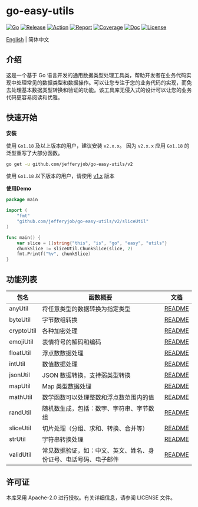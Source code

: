 # go-easy-utils

[![Go](https://img.shields.io/badge/Go->=1.18-green)](https://go.dev)
[![Release](https://img.shields.io/github/v/release/jefferyjob/go-easy-utils.svg)](https://github.com/jefferyjob/go-easy-utils/releases)
[![Action](https://github.com/jefferyjob/go-easy-utils/workflows/Go/badge.svg?branch=main)](https://github.com/jefferyjob/go-easy-utils/actions)
[![Report](https://goreportcard.com/badge/github.com/jefferyjob/go-easy-utils)](https://goreportcard.com/report/github.com/jefferyjob/go-easy-utils)
[![Coverage](https://codecov.io/gh/jefferyjob/go-easy-utils/branch/main/graph/badge.svg)](https://codecov.io/gh/jefferyjob/go-easy-utils)
[![Doc](https://img.shields.io/badge/go.dev-reference-brightgreen?logo=go&logoColor=white&style=flat)](https://pkg.go.dev/github.com/jefferyjob/go-easy-utils/v2)
[![License](https://img.shields.io/github/license/jefferyjob/go-easy-utils)](https://github.com/jefferyjob/go-easy-utils/blob/main/LICENSE)

[English](README.md) | 简体中文

## 介绍
这是一个基于 Go 语言开发的通用数据类型处理工具类，帮助开发者在业务代码实现中处理常见的数据类型和数据操作。可以让您专注于您的业务代码的实现，而免去处理基本数据类型转换和验证的功能。该工具库无侵入式的设计可以让您的业务代码更容易阅读和优雅。

## 快速开始
**安装**

使用 `Go1.18` 及以上版本的用户，建议安装 `v2.x.x`。 因为 `v2.x.x` 应用 `Go1.18` 的泛型重写了大部分函数。
```bash
go get -u github.com/jefferyjob/go-easy-utils/v2
```

使用 `Go1.18` 以下版本的用户，请使用 [v1.x](https://github.com/jefferyjob/go-easy-utils/tree/v1) 版本

**使用Demo**
```go
package main

import (
	"fmt"
	"github.com/jefferyjob/go-easy-utils/v2/sliceUtil"
)

func main() {
	var slice = []string{"this", "is", "go", "easy", "utils"}
	chunkSlice := sliceUtil.ChunkSlice(slice, 2)
	fmt.Printf("%v", chunkSlice)
}
```

## 功能列表

| 包名         | 函数概要                                                                                  | 文档                 |
|--------------| ----------------------------------------------------------------------------------------- |----------------------|
| anyUtil      | 将任意类型的数据转换为指定类型                                                            | [README](anyUtil)    |
| byteUtil     | 字节数组转换                                                                             | [README](byteUtil)   |
| cryptoUtil   | 各种加密处理                                                                             | [README](cryptoUtil) |
| emojiUtil    | 表情符号的解码和编码                                                                     | [README](emojiUtil)  |
| floatUtil    | 浮点数数据处理                                                                           | [README](floatUtil)  |
| intUtil      | 数值数据处理                                                                           | [README](intUtil)    |
| jsonUtil     | JSON 数据转换，支持弱类型转换                                                             | [README](jsonUtil)   |
| mapUtil      | Map 类型数据处理                                                                        | [README](mapUtil)    |
| mathUtil     | 数学函数可以处理整数和浮点数范围内的值                                                     | [README](mathUtil)   |
| randUtil     | 随机数生成，包括：数字、字符串、字节数组                                                   | [README](randUtil)   |
| sliceUtil    | 切片处理（分组、求和、转换、合并等）                                                       | [README](sliceUtil)  |
| strUtil      | 字符串转换处理                                                                           | [README](strUtil)    |
| validUtil    | 常见数据验证，如：中文、英文、姓名、身份证号、电话号码、电子邮件                          | [README](validUtil)  |

## 许可证
本库采用 Apache-2.0 进行授权。有关详细信息，请参阅 LICENSE 文件。
